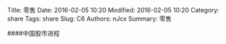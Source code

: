 Title: 零售
Date: 2016-02-05 10:20
Modified: 2016-02-05 10:20
Category: share
Tags: share
Slug: C6
Authors: nJcx
Summary: 零售


####中国股市进程


